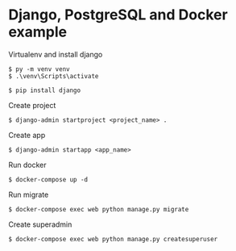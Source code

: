 # Django, PostgreSQL and Docker example

Virtualenv and install django

```console
$ py -m venv venv
$ .\venv\Scripts\activate

$ pip install django
```

Create project

```console
$ django-admin startproject <project_name> .
```

Create app

```console
$ django-admin startapp <app_name>
```

Run docker

```console
$ docker-compose up -d
```

Run migrate

```console
$ docker-compose exec web python manage.py migrate
```

Create superadmin

```console
$ docker-compose exec web python manage.py createsuperuser
```